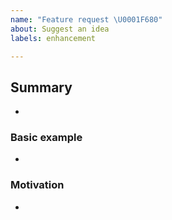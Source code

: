 ```yaml
---
name: "Feature request \U0001F680"
about: Suggest an idea
labels: enhancement

---
```


## Summary
-

### Basic example
-

### Motivation
-

